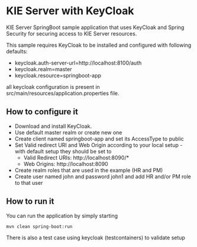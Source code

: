 KIE Server with KeyCloak
========================================

KIE Server SpringBoot sample application that uses KeyCloak and Spring Security for securing access to KIE Server resources.

This sample requires KeyCloak to be installed and configured with following defaults:
- keycloak.auth-server-url=http://localhost:8100/auth
- keycloak.realm=master
- keycloak.resource=springboot-app

all keycloak configuration is present in src/main/resources/application.properties file.

How to configure it
------------------------------

- Download and install KeyCloak. 
- Use default master realm or create new one
- Create client named springboot-app and set its AccessType to public
- Set Valid redirect URI and Web Origin according to your local setup - with default setup they should be set to
	- Valid Redirect URIs: http://localhost:8090/*
	- Web Origins: http://localhost:8090
- Create realm roles that are used in the example (HR and PM)
- Create user named john and password john1 and add HR and/or PM role to that user

How to run it
------------------------------

You can run the application by simply starting

```
mvn clean spring-boot:run

```
There is also a test case using keycloak (testcontainers) to validate setup



